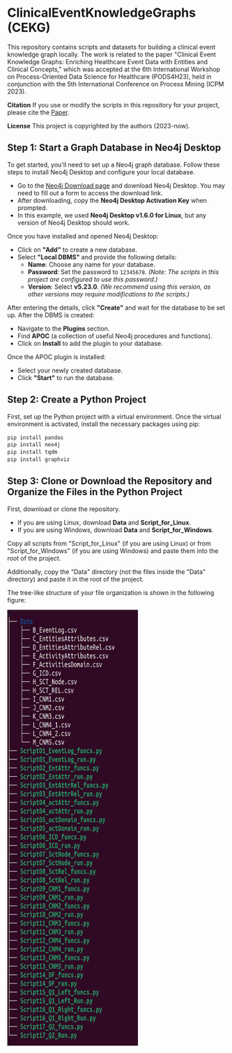 # ClinicalEventKnowledgeGraphs (CEKG) 
This repository contains scripts and datasets for building a clinical event knowledge graph locally. The work is related to the paper "Clinical Event Knowledge Graphs: Enriching Healthcare Event Data with Entities and Clinical Concepts," which was accepted at the 6th International Workshop on Process-Oriented Data Science for Healthcare (PODS4H23), held in conjunction with the 5th International Conference on Process Mining (ICPM 2023).


**Citation**
If you use or modify the scripts in this repository for your project, please cite the [Paper](https://doi.org/10.1007/978-3-031-56107-8_23).

**License**
This project is copyrighted by the authors (2023-now).


## Step 1: Start a Graph Database in Neo4j Desktop

To get started, you'll need to set up a Neo4j graph database. Follow these steps to install Neo4j Desktop and configure your local database.

- Go to the [Neo4j Download page](https://neo4j.com/download/) and download Neo4j Desktop. You may need to fill out a form to access the download link.
- After downloading, copy the **Neo4j Desktop Activation Key** when prompted.
- In this example, we used **Neo4j Desktop v1.6.0 for Linux**, but any version of Neo4j Desktop should work.

Once you have installed and opened Neo4j Desktop:

- Click on **"Add"** to create a new database.
- Select **"Local DBMS"** and provide the following details:
   - **Name**: Choose any name for your database.
   - **Password**: Set the password to `12345678`. *(Note: The scripts in this project are configured to use this password.)*
   - **Version**: Select **v5.23.0**. *(We recommend using this version, as other versions may require modifications to the scripts.)*

After entering the details, click **"Create"** and wait for the database to be set up. After the DBMS is created:

- Navigate to the **Plugins** section.
- Find **APOC** (a collection of useful Neo4j procedures and functions).
- Click on **Install** to add the plugin to your database.

Once the APOC plugin is installed:

- Select your newly created database.
- Click **"Start"** to run the database.



## Step 2: Create a Python Project

First, set up the Python project with a virtual environment. Once the virtual environment is activated, install the necessary packages using pip:
```bash
pip install pandas
pip install neo4j
pip install tqdm
pip install graphviz
```

## Step 3: Clone or Download the Repository and Organize the Files in the Python Project

First, download or clone the repository.
- If you are using Linux, download **Data** and **Script_for_Linux**.
- If you are using Windows, download **Data** and **Script_for_Windows**.

Copy all scripts from "Script_for_Linux" (if you are using Linux) or from "Script_for_Windows" (if you are using Windows) and paste them into the root of the project.

Additionally, copy the "Data" directory (not the files inside the "Data" directory) and paste it in the root of the project.

The tree-like structure of your file organization is shown in the following figure:

<img src="./README_resources/0_tree.png" alt="Alt text" width="300" height="1000"/>

